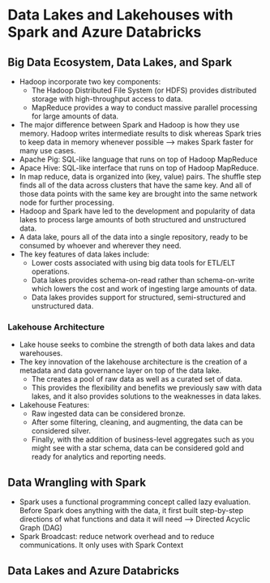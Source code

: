 # Data Lakes and Lakehouses with Spark and Azure Databricks
## Big Data Ecosystem, Data Lakes, and Spark
- Hadoop incorporate two key components:
    - The Hadoop Distributed File System (or HDFS) provides distributed storage with high-throughput access to data.
    - MapReduce provides a way to conduct massive parallel processing for large amounts of data.
- The major difference between Spark and Hadoop is how they use memory. Hadoop writes intermediate results to disk whereas Spark tries to keep data in memory whenever possible --> makes Spark faster for many use cases.
- Apache Pig: SQL-like language that runs on top of Hadoop MapReduce
- Apace Hive: SQL-like interface that runs on top of Hadoop MapReduce.
- In map reduce, data is organized into (key, value) pairs. The shuffle step finds all of the data across clusters that have the same key. And all of those data points with the same key are brought into the same network node for further processing.
- Hadoop and Spark have led to the development and popularity of data lakes to process large amounts of both structured and unstructured data.
- A data lake, pours all of the data into a single repository, ready to be consumed by whoever and wherever they need.
- The key features of data lakes include:
    -  Lower costs associated with using big data tools for ETL/ELT operations.
    - Data lakes provides schema-on-read rather than schema-on-write which lowers the cost and work of ingesting large amounts of data.
    - Data lakes provides support for structured, semi-structured and unstructured data.
### Lakehouse Architecture
- Lake house seeks to combine the strength of both data lakes and data warehouses.
- The key innovation of the lakehouse architecture is the creation of a metadata and data governance layer on top of the data lake.
    - The creates a pool of raw data as well as a curated set of data.
    - This provides the flexibility and benefits we previously saw with data lakes, and it also provides solutions to the weaknesses in data lakes.
- Lakehouse Features:
    - Raw ingested data can be considered bronze.
    - After some filtering, cleaning, and augmenting, the data can be considered silver.
    - Finally, with the addition of business-level aggregates such as you might see with a star schema, data can be considered gold and ready for analytics and reporting needs.

## Data Wrangling with Spark
- Spark uses a functional programming concept called lazy evaluation. Before Spark does anything with the data, it first built step-by-step directions of what functions and data it will need --> Directed Acyclic Graph (DAG)
- Spark Broadcast: reduce network overhead and to reduce communications. It only uses with Spark Context

## Data Lakes and Azure Databricks